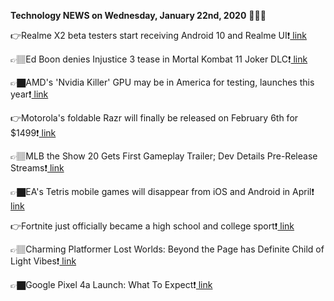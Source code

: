 <b>Technology NEWS on Wednesday, January 22nd, 2020</b> 📡📡📡 

👉Realme X2 beta testers start receiving Android 10 and Realme UI❗️<a href='https://techblock.club/?p=2374'> link</a>

👉🏽Ed Boon denies Injustice 3 tease in Mortal Kombat 11 Joker DLC❗️<a href='https://techblock.club/?p=2376'> link</a>

👉🏿AMD's 'Nvidia Killer' GPU may be in America for testing, launches this year❗️<a href='https://techblock.club/?p=2378'> link</a>

👉Motorola's foldable Razr will finally be released on February 6th for $1499❗️<a href='https://techblock.club/?p=2380'> link</a>

👉🏽MLB the Show 20 Gets First Gameplay Trailer; Dev Details Pre-Release Streams❗️<a href='https://techblock.club/?p=2382'> link</a>

👉🏿EA's Tetris mobile games will disappear from iOS and Android in April❗️<a href='https://techblock.club/?p=2384'> link</a>

👉Fortnite just officially became a high school and college sport❗️<a href='https://techblock.club/?p=2386'> link</a>

👉🏽Charming Platformer Lost Worlds: Beyond the Page has Definite Child of Light Vibes❗️<a href='https://techblock.club/?p=2388'> link</a>

👉🏿Google Pixel 4a Launch: What To Expect❗️<a href='https://techblock.club/?p=2390'> link</a>

